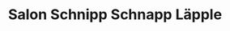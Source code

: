 ---
title: "Salon Schnipp Schnapp Läpple"
url: /fellbach/salon-schnipp-schnapp-laepple/
shop: Friseur
---